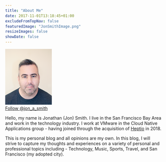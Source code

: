 ```yaml
---
title: "About Me"
date: 2017-11-01T13:18:45+01:00
excludeFromTopNav: false
featuredImage: "JonSmithImage.png"
resizeImages: false
showDate: false
---
```

<img src="JonSmithImage.png" width="150">

<div><a href="https://twitter.com/jon_a_smith?ref_src=twsrc%5Etfw" class="twitter-follow-button" data-show-count="false">Follow @jon_a_smith</a><script async src="https://platform.twitter.com/widgets.js" charset="utf-8"></script></div>

Hello, my name is Jonathan (Jon) Smith. I live in the San Francisco Bay Area and work in the technology industry. I work at VMware in the Cloud Native Applications group - having joined through the acquisition of [Heptio](https://www.heptio.com/ "Heptio's Homepage") in 2018.

This is my personal blog and all opinions are my own. In this blog, I will strive to capture my thoughts and experiences on a variety of personal and professional topics including - Technology, Music, Sports, Travel, and San Francisco (my adopted city).